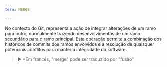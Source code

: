 ```yaml
---
term: MERGE

---
```

No contexto do Git, representa a ação de integrar alterações de um ramo para outro, normalmente trazendo desenvolvimentos de um ramo secundário para o ramo principal. Esta operação permite a combinação dos históricos de commits dos ramos envolvidos e a resolução de quaisquer potenciais conflitos para manter a integridade do software.

> ► *Em francês, "merge" pode ser traduzido por "fusão"